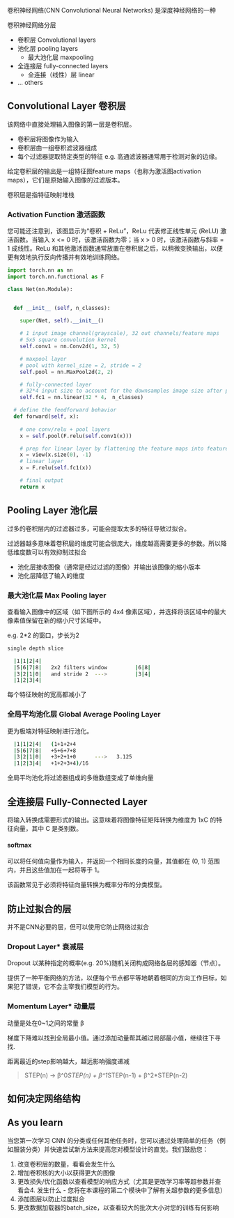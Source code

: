 
卷积神经网络(CNN Convolutional Neural Networks) 是深度神经网络的一种

卷积神经网络分层 

- 卷积层 Convolutional layers
- 池化层 pooling layers
  - 最大池化层 maxpooling
- 全连接层 fully-connected layers
  - 全连接（线性）层 linear
- ... others

## Convolutional Layer  卷积层

该网络中直接处理输入图像的第一层是卷积层。

- 卷积层将图像作为输入
- 卷积层由一组卷积滤波器组成
- 每个过滤器提取特定类型的特征 e.g. 高通滤波器通常用于检测对象的边缘。

给定卷积层的输出是一组特征图feature maps（也称为激活图activation maps），它们是原始输入图像的过滤版本。

卷积层是指特征映射堆栈

### Activation Function  激活函数

您可能还注意到，该图显示为“卷积 + ReLu”，ReLu 代表修正线性单元 (ReLU) 激活函数。当输入 x <= 0 时，该激活函数为零；当 x > 0 时，该激活函数与斜率 = 1 成线性。ReLu 和其他激活函数通常放置在卷积层之后，以稍微变换输出，以便更有效地执行反向传播并有效地训练网络。

<ToggleContent title="CNN简单示例" :level="3">

``` py
import torch.nn as nn
import torch.nn.functional as F

class Net(nn.Module):


  def __init__ (self, n_classes):
  
    super(Net, self).__init__()

    # 1 input image channel(grayscale), 32 out channels/feature maps
    # 5x5 square convolution kernel
    self.conv1 = nn.Conv2d(1, 32, 5)

    # maxpool layer
    # pool with kernel_size = 2, stride = 2
    self.pool = nn.MaxPool2d(2, 2)

    # fully-connected layer
    # 32*4 input size to account for the downsamples image size after pooling num_classes outputs (for n_classes of image data)
    self.fc1 = nn.linear(32 * 4， n_classes)

  # define the feedforward behavior
  def forward(self, x):
    
    # one conv/relu + pool layers
    x = self.pool(F.relu(self.conv1(x)))

    # prep for linear layer by flattening the feature maps into feature vectors
    x = view(x.size(0), -1)
    # linear layer
    x = F.relu(self.fc1(x))

    # final output
    return x
```

</ToggleContent>


## Pooling Layer 池化层 

过多的卷积层内的过滤器过多，可能会提取太多的特征导致过拟合。

过滤器越多意味着卷积层的维度可能会很庞大，维度越高需要更多的参数。所以降低维度数可以有效抑制过拟合


- 池化层接收图像（通常是经过过滤的图像）并输出该图像的缩小版本
- 池化层降低了输入的维度


### 最大池化层 Max Pooling layer


查看输入图像中的区域（如下图所示的 4x4 像素区域），并选择将该区域中的最大像素值保留在新的缩小尺寸区域中。

e.g. 2*2 的窗口，步长为2

``` bash
single depth slice

  |1|1|2|4|                                 
  |5|6|7|8|   2x2 filters window         |6|8|
  |3|2|1|0|   and stride 2  --->         |3|4|
  |1|2|3|4|
```

每个特征映射的宽高都减小了


### 全局平均池化层 Global Average Pooling Layer

更为极端对特征映射进行池化。

``` bash
  |1|1|2|4|   (1+1+2+4                              
  |5|6|7|8|   +5+6+7+8      
  |3|2|1|0|   +3+2+1+0      --->   3.125
  |1|2|3|4|   +1+2+3+4)/16
```

全局平均池化将过滤器组成的多维数组变成了单维向量


## 全连接层 Fully-Connected Layer 

将输入转换成需要形式的输出。这意味着将图像特征矩阵转换为维度为 1xC 的特征向量，其中 C 是类别数。

#### softmax

可以将任何值向量作为输入，并返回一个相同长度的向量，其值都在 (0, 1) 范围内，并且这些值加在一起将等于 1。

该函数常见于必须将特征向量转换为概率分布的分类模型。

## 防止过拟合的层

并不是CNN必要的层，但可以使用它防止网络过拟合

### Dropout Layer* 衰减层

Dropout 以某种指定的概率(e.g. 20%)随机关闭构成网络各层的感知器（节点）。

提供了一种平衡网络的方法，以便每个节点都平等地朝着相同的方向工作目标，如果犯了错误，它不会主宰我们模型的行为。

### Momentum Layer* 动量层

动量是处在0~1之间的常量 β

梯度下降难以找到全局最小值。通过添加动量帮其越过局部最小值，继续往下寻找.

距离最近的step影响越大，越远影响强度递减

> STEP(n) -> β^0*STEP(n) + β^1*STEP(n-1) + β^2*STEP(n-2)


## 如何决定网络结构




## As you learn

当您第一次学习 CNN 的分类或任何其他任务时，您可以通过处理简单的任务（例如服装分类）并快速尝试新方法来提高您对模型设计的直觉。我们鼓励您：

1. 改变卷积层的数量，看看会发生什么
2. 增加卷积核的大小以获得更大的图像
3. 更改损失/优化函数以查看模型的响应方式（尤其是更改学习率等超参数并查看会4. 发生什么 - 您将在本课程的第二个模块中了解有关超参数的更多信息）
5. 添加图层以防止过度拟合
6. 更改数据加载器的batch_size，以查看较大的批次大小对您的训练有何影响

